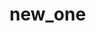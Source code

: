 # new_one
<? php
//this is the ew branch i have created.
//this will ensure tht i have updated and changed the copy of the mster file.

$x=5, $y=5;
$z=$x+$y;

echo $z ;

?>

